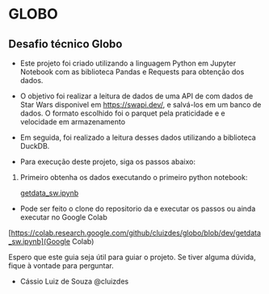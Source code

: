 # GLOBO
## Desafio técnico Globo

- Este projeto foi criado utilizando a linguagem Python em Jupyter Notebook com as biblioteca Pandas e Requests para
obtenção dos dados.

- O objetivo foi realizar a leitura de dados de uma API de com dados de Star Wars disponivel em https://swapi.dev/, 
e salvá-los em um banco de dados. O formato escolhido foi o parquet pela praticidade e e velocidade em armazenamento

- Em seguida, foi realizado a leitura desses dados utilizando a biblioteca DuckDB.

- Para execução deste projeto, siga os passos abaixo:

1. Primeiro obtenha os dados executando o primeiro python notebook:
    
    [getdata_sw.ipynb](getdata_sw.ipynb) 
- Pode ser feito o clone do repositorio da e executar os passos ou ainda executar no Google Colab

[https://colab.research.google.com/github/cluizdes/globo/blob/dev/getdata_sw.ipynb](Google Colab)
    

Espero que este guia seja útil para guiar o projeto. Se tiver alguma dúvida, fique à vontade para perguntar.

* Cássio Luiz de Souza
@cluizdes
